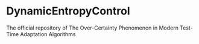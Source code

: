 # DynamicEntropyControl
The official repository of The Over-Certainty Phenomenon in Modern Test-Time Adaptation Algorithms
